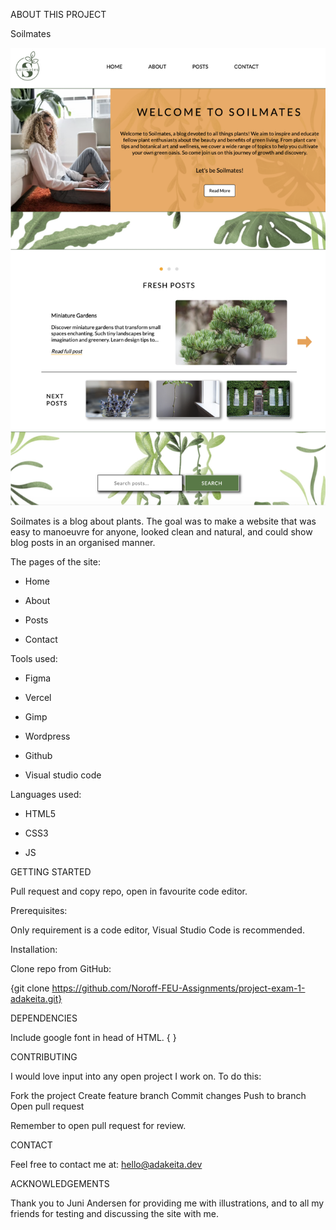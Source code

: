 
ABOUT THIS PROJECT


Soilmates

![Model](https://github.com/Noroff-FEU-Assignments/project-exam-1-adakeita/blob/main/soilmatesshot.png)



Soilmates is a blog about plants. The goal was to make a website that was easy to manoeuvre for anyone, looked clean and natural, and could show blog posts in an organised manner. 



The pages of the site:

 - Home

 - About

 - Posts

 - Contact



Tools used:

 - Figma

 - Vercel

 - Gimp

 - Wordpress

 - Github

 - Visual studio code



Languages used:

 - HTML5

 - CSS3

 - JS


GETTING STARTED


Pull request and copy repo, open in favourite code editor.


Prerequisites:

Only requirement is a code editor, Visual Studio Code is recommended.



Installation:

Clone repo from GitHub:

{git clone https://github.com/Noroff-FEU-Assignments/project-exam-1-adakeita.git}


DEPENDENCIES

Include google font in head of HTML.
{   <link rel="preconnect" href="https://fonts.googleapis.com">
    <link rel="preconnect" href="https://fonts.gstatic.com" crossorigin>
    <link href="https://fonts.googleapis.com/css2?family=Lato&family=Playfair+Display&display=swap" rel="stylesheet"> }



CONTRIBUTING

I would love input into any open project I work on. To do this:

Fork the project
Create feature branch
Commit changes
Push to branch
Open pull request


Remember to open pull request for review.



CONTACT

Feel free to contact me at: hello@adakeita.dev 



 ACKNOWLEDGEMENTS

Thank you to Juni Andersen for providing me with illustrations, and to all my friends for testing and discussing the site with me. 